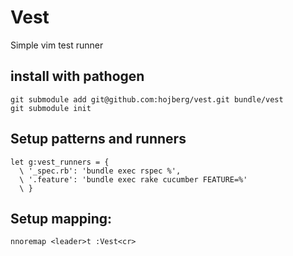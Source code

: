 # Vest

Simple vim test runner

## install with pathogen

```
git submodule add git@github.com:hojberg/vest.git bundle/vest
git submodule init
```

## Setup patterns and runners

```VimL
let g:vest_runners = { 
  \ '_spec.rb': 'bundle exec rspec %', 
  \ '.feature': 'bundle exec rake cucumber FEATURE=%'
  \ }
```

## Setup mapping:
```VimL
nnoremap <leader>t :Vest<cr>
```
